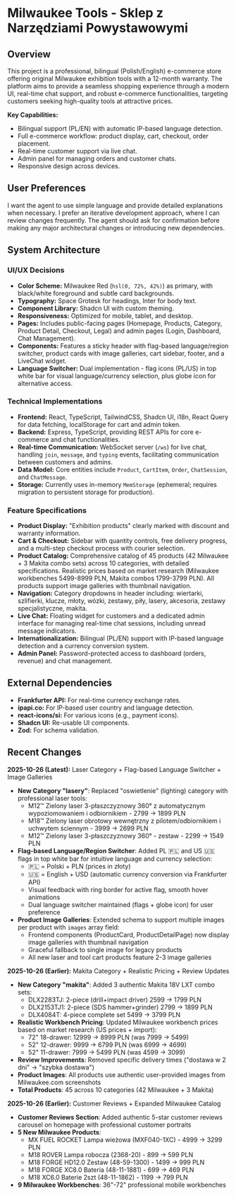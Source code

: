 # Milwaukee Tools - Sklep z Narzędziami Powystawowymi

## Overview
This project is a professional, bilingual (Polish/English) e-commerce store offering original Milwaukee exhibition tools with a 12-month warranty. The platform aims to provide a seamless shopping experience through a modern UI, real-time chat support, and robust e-commerce functionalities, targeting customers seeking high-quality tools at attractive prices.

**Key Capabilities:**
- Bilingual support (PL/EN) with automatic IP-based language detection.
- Full e-commerce workflow: product display, cart, checkout, order placement.
- Real-time customer support via live chat.
- Admin panel for managing orders and customer chats.
- Responsive design across devices.

## User Preferences
I want the agent to use simple language and provide detailed explanations when necessary. I prefer an iterative development approach, where I can review changes frequently. The agent should ask for confirmation before making any major architectural changes or introducing new dependencies.

## System Architecture

### UI/UX Decisions
- **Color Scheme:** Milwaukee Red (`hsl(0, 72%, 42%)`) as primary, with black/white foreground and subtle card backgrounds.
- **Typography:** Space Grotesk for headings, Inter for body text.
- **Component Library:** Shadcn UI with custom theming.
- **Responsiveness:** Optimized for mobile, tablet, and desktop.
- **Pages:** Includes public-facing pages (Homepage, Products, Category, Product Detail, Checkout, Legal) and admin pages (Login, Dashboard, Chat Management).
- **Components:** Features a sticky header with flag-based language/region switcher, product cards with image galleries, cart sidebar, footer, and a LiveChat widget.
- **Language Switcher:** Dual implementation - flag icons (PL/US) in top white bar for visual language/currency selection, plus globe icon for alternative access.

### Technical Implementations
- **Frontend:** React, TypeScript, TailwindCSS, Shadcn UI, i18n, React Query for data fetching, localStorage for cart and admin token.
- **Backend:** Express, TypeScript, providing REST APIs for core e-commerce and chat functionalities.
- **Real-time Communication:** WebSocket server (`/ws`) for live chat, handling `join`, `message`, and `typing` events, facilitating communication between customers and admins.
- **Data Model:** Core entities include `Product`, `CartItem`, `Order`, `ChatSession`, and `ChatMessage`.
- **Storage:** Currently uses in-memory `MemStorage` (ephemeral; requires migration to persistent storage for production).

### Feature Specifications
- **Product Display:** "Exhibition products" clearly marked with discount and warranty information.
- **Cart & Checkout:** Sidebar with quantity controls, free delivery progress, and a multi-step checkout process with courier selection.
- **Product Catalog:** Comprehensive catalog of 45 products (42 Milwaukee + 3 Makita combo sets) across 10 categories, with detailed specifications. Realistic prices based on market research (Milwaukee workbenches 5499-8999 PLN, Makita combos 1799-3799 PLN). All products support image galleries with thumbnail navigation.
- **Navigation:** Category dropdowns in header including: wiertarki, szlifierki, klucze, młoty, wózki, zestawy, piły, lasery, akcesoria, zestawy specjalistyczne, makita.
- **Live Chat:** Floating widget for customers and a dedicated admin interface for managing real-time chat sessions, including unread message indicators.
- **Internationalization:** Bilingual (PL/EN) support with IP-based language detection and a currency conversion system.
- **Admin Panel:** Password-protected access to dashboard (orders, revenue) and chat management.

## External Dependencies
- **Frankfurter API:** For real-time currency exchange rates.
- **ipapi.co:** For IP-based user country and language detection.
- **react-icons/si:** For various icons (e.g., payment icons).
- **Shadcn UI:** Re-usable UI components.
- **Zod:** For schema validation.

## Recent Changes

**2025-10-26 (Latest):** Laser Category + Flag-based Language Switcher + Image Galleries
- **New Category "lasery"**: Replaced "oswietlenie" (lighting) category with professional laser tools:
  - M12™ Zielony laser 3-płaszczyznowy 360° z automatycznym wypoziomowaniem i odbiornikiem - 2799 → 1899 PLN
  - M18™ Zielony laser obrotowy wewnętrzny z pilotem/odbiornikiem i uchwytem ściennym - 3999 → 2699 PLN
  - M12™ Zielony laser 3-płaszczyznowy 360° - zestaw - 2299 → 1549 PLN
- **Flag-based Language/Region Switcher**: Added PL 🇵🇱 and US 🇺🇸 flags in top white bar for intuitive language and currency selection:
  - 🇵🇱 = Polski + PLN (prices in złoty)
  - 🇺🇸 = English + USD (automatic currency conversion via Frankfurter API)
  - Visual feedback with ring border for active flag, smooth hover animations
  - Dual language switcher maintained (flags + globe icon) for user preference
- **Product Image Galleries**: Extended schema to support multiple images per product with `images` array field:
  - Frontend components (ProductCard, ProductDetailPage) now display image galleries with thumbnail navigation
  - Graceful fallback to single image for legacy products
  - All new laser and tool cart products feature 2-3 image galleries

**2025-10-26 (Earlier):** Makita Category + Realistic Pricing + Review Updates
- **New Category "makita"**: Added 3 authentic Makita 18V LXT combo sets:
  - DLX2283TJ: 2-piece (drill+impact driver) 2599 → 1799 PLN
  - DLX2153TJ1: 2-piece (SDS hammer+grinder) 2799 → 1899 PLN  
  - DLX4084T: 4-piece complete set 5499 → 3799 PLN
- **Realistic Workbench Pricing**: Updated Milwaukee workbench prices based on market research (US prices + import):
  - 72" 18-drawer: 12999 → 8999 PLN (was 7999 → 5499)
  - 52" 12-drawer: 9999 → 6799 PLN (was 6999 → 4699)
  - 52" 11-drawer: 7999 → 5499 PLN (was 4599 → 3099)
- **Review Improvements**: Removed specific delivery times ("dostawa w 2 dni" → "szybka dostawa")
- **Product Images**: All products use authentic user-provided images from Milwaukee.com screenshots
- **Total Products**: 45 across 10 categories (42 Milwaukee + 3 Makita)

**2025-10-26 (Earlier):** Customer Reviews + Expanded Milwaukee Catalog
- **Customer Reviews Section**: Added authentic 5-star customer reviews carousel on homepage with professional customer portraits
- **5 New Milwaukee Products**:
  - MX FUEL ROCKET Lampa wieżowa (MXF040-1XC) - 4999 → 3299 PLN
  - M18 ROVER Lampa robocza (2368-20) - 899 → 599 PLN
  - M18 FORGE HD12.0 Zestaw (48-59-1300) - 1499 → 999 PLN
  - M18 FORGE XC8.0 Bateria (48-11-1881) - 699 → 469 PLN
  - M18 XC6.0 Baterie 2szt (48-11-1862) - 1199 → 799 PLN
- **9 Milwaukee Workbenches**: 36"-72" professional mobile workbenches